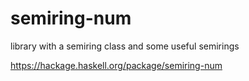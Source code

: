 # semiring-num
library with a semiring class and some useful semirings

https://hackage.haskell.org/package/semiring-num
